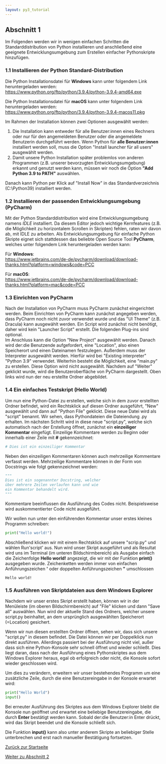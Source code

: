 ```yaml
---
layout: py3_tutorial
---
```


## Abschnitt 1

Im Folgenden werden wir in wenigen einfachen Schritten die Standarddistribution von Python installieren und anschließend eine geeignete Entwicklungsumgebung zum Erstellen einfacher Pythonskripte hinzufügen.

### 1.1 Installieren der Python Standard-Distribution

Die Python Installationsdatei für **Windows** kann unter folgendem Link heruntergeladen werden:<br>
https://www.python.org/ftp/python/3.9.4/python-3.9.4-amd64.exe

Die Python Installationsdatei für **macOS** kann unter folgendem Link heruntergeladen werden:<br>
https://www.python.org/ftp/python/3.9.4/python-3.9.4-macos11.pkg

Im Rahmen der Installation können zwei Optionen ausgewählt werden:
1. Die Installation kann entweder für alle Benutzer:innen eines Rechners oder nur für den angemeldeten 
   Benutzer oder die angemeldete Benutzerin durchgeführt werden. 
   Wenn Python für **alle Benutzer:innen** installiert werden soll, muss die Option 
   "Install launcher für all users" ausgewählt werden. 
2. Damit unsere Python Installation später problemlos von anderen Programmen 
   (z.B. unserer bevorzugten Entwicklungsumgebung) erkannt und genutzt werden kann, 
   müssen wir noch die Option **"Add Python 3.9 to PATH"** auswählen.

Danach kann Python per Klick auf "Install Now" in das Standardverzeichnis (C:\Python39) 
installiert werden.

### 1.2 Installieren der passenden Entwicklungsumgebung (PyCharm)

Mit der Python Standarddistribution wird eine Entwicklungsumgebung namens *IDLE* installiert. 
Da diesem Editor jedoch wichtige Kernfeatures (z.B. die Möglichkeit zu horizontalem Scrollen in 
Skripten) fehlen, raten wir davon ab, mit IDLE zu arbeiten. Als Entwicklungsumgebung für 
einfache Python Skripte eignet sich stattdessen das beliebte Open Source Tool **PyCharm**, 
welches unter folgendem Link heruntergeladen werden kann: 

Für **Windows**:<br>
https://www.jetbrains.com/de-de/pycharm/download/download-thanks.html?platform=windows&code=PCC

Für **macOS**:<br>
https://www.jetbrains.com/de-de/pycharm/download/download-thanks.html?platform=mac&code=PCC

### 1.3 Einrichten von PyCharm
Nach der Installation von PyCharm muss PyCharm zunächst eingerichtet werden.
Beim Einrichten von PyCharm kann zunächst angegeben werden, dass PyCharm noch nicht zuvor verwendet 
wurde und das "UI Theme" (z.B. Dracula) kann ausgewählt werden. 
Ein Script wird zunächst nicht benötigt, daher wird kein "Launcher Script" erstellt. 
Die folgenden Plug-ins sind optional. <br>
Im Anschluss kann die Option "New Project" ausgewählt werden. 
Danach wird der:die Benutzende aufgefordert, eine "Location", also einen Speicherort und einen 
Dateinamen festzulegen. Außerdem muss der Interpreter ausgewählt werden. Hierfür wird bei 
"Existing interpreter" "Python 3.9" verwendet. 
Weiterhin besteht die Möglichkeit, eine "main.py" zu erstellen. Diese Option wird nicht ausgewählt. 
Nachdem auf "Weiter" geklickt wurde, wird die Benutzeroberfläche von PyCharm dargestellt. 
Oben links wird nun der neu erstellte Ordner abgebildet. 

### 1.4 Ein einfaches Testskript (Hello World)
Um nun eine Python-Datei zu erstellen, welche sich in dem zuvor erstellten Ordner befindet, 
wird ein Rechtsklick auf diesen Ordner ausgeführt, "New" ausgewählt und dann auf "Python File" 
geklickt. 
Diese neue Datei wird als "script" benannt. Wir sehen, dass Pythondateien die Dateiendung .py erhalten. 
Im nächsten Schritt wird in diese neue "script.py", 
welche sich automatisch nach der Erstellung öffnet, zunächst ein **einzeiliger Kommentar** eingefügt.
Einzeilige Kommentare werden zu Beginn oder innerhalb einer Zeile mit **#** gekennzeichnet: <br>
````python
# Dies ist ein einzeiliger Kommentar
````

Neben den einzeiligen Kommentaren können auch mehrzeilige Kommentare verfasst werden.
Mehrzeilige Kommentare können in der Form von Docstrings wie folgt gekennzeichnet werden:<br>

```python
"""
Dies ist ein sogenannter Docstring, welcher
über mehrere Zeilen verlaufen kann und wie
ein Kommentar behandelt wird.
"""

```

Kommentare beeinflussen die Ausführung des Codes nicht. Beispielsweise wird auskommentierter Code
nicht ausgeführt.

Wir wollen nun unter den einführenden Kommentar unser erstes kleines Programm schreiben:
```python
print("Hello world!")
```
Abschließend klicken wir mit einem Rechtsklick auf unsere "scrip.py"
und wählen Run'script' aus. Nun wird unser Skript ausgeführt und als Resultat wird uns im Terminal 
(im unteren Bildschirmbereich) als Ausgabe einfach die Zeichenfolge **Hello world!** angezeigt, 
die wir mit der Funktion **print()** ausgegeben wurde. 
Zeichenketten werden immer von einfachen Anführungszeichen **'** oder doppelten 
Anführungszeichen **"** umschlossen
```
Hello world!
```

### 1.5 Ausführen von Skriptdateien aus dem Windows Explorer

Nachdem wir unser erstes Skript erstellt haben, können wir in der Menüleiste 
(im oberen Bildschirmbereich) auf "File" klicken und dann "Save all" auswählen.
Nun wird der aktuelle Stand des Ordners, welcher unsere script.py beinhaltet,
an dem ursprünglich ausgewählten Speicherort (=Location) gesichert.

Wenn wir nun diesen erstellten Ordner öffnen, sehen wir, dass sich unsere "script.py" in diesem 
befindet.  Die Datei können wir per Doppelklick nun direkt ausführen. 
Allerdings passiert bei der Ausführung nicht viel, außer dass sich eine Python-Konsole sehr schnell 
öffnet und wieder schließt. 
Dies liegt daran, dass nach der Ausführung eines Pythonskriptes aus dem Windows Explorer heraus, 
egal ob erfolgreich oder nicht, die Konsole sofort wieder geschlossen wird.

Um dies zu verändern, erweitern wir unser bestehendes Programm um eine zusätzliche Zeile, 
durch die eine Benutzereingabe in der Konsole erwartet wird:

```python
print("Hello World")
input()
```

Bei erneuter Ausführung des Skriptes aus dem Windows Explorer bleibt die Konsole nun geöffnet und 
erwartet eine beliebige Benutzereingabe, die durch **Enter** bestätigt werden kann. 
Sobald der:die Benutzer:in Enter drückt, wird das Skript beendet und die Konsole 
schließt sich.

Die Funktion **input()** kann also unter anderem Skripte an beliebiger Stelle unterbrechen und 
erst nach manueller Bestätigung fortsetzen.

<div class="d-grid gap-2 d-md-block">
  <a href="../py3-tutorial" class="btn btn-secondary btn-sm" tabindex="1" role="button" aria-disabled="true">Zurück zur Startseite</a>

  <a href="part2" class="btn btn-secondary btn-sm" tabindex="1" role="button" aria-disabled="true">Weiter zu Abschnitt 2</a>
</div>
